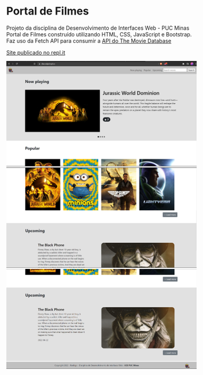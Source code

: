 # Portal de Filmes

Projeto da disciplina de Desenvolvimento de Interfaces Web - PUC Minas
Portal de Filmes construído utilizando HTML, CSS, JavaScript e Bootstrap.
Faz uso da Fetch API para consumir a [API do The Movie Database](https://developers.themoviedb.org/3)

[Site publicado no repl.it](https://diw.rodpd.repl.co/)

![Alt text](/imgs/print1.png)
![Alt text](/imgs/print2.png)
![Alt text](/imgs/print3.png)